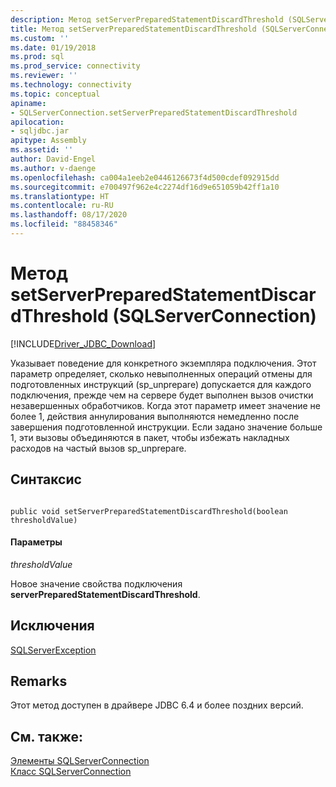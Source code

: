 ```yaml
---
description: Метод setServerPreparedStatementDiscardThreshold (SQLServerConnection)
title: Метод setServerPreparedStatementDiscardThreshold (SQLServerConnection) | Документация Майкрософт
ms.custom: ''
ms.date: 01/19/2018
ms.prod: sql
ms.prod_service: connectivity
ms.reviewer: ''
ms.technology: connectivity
ms.topic: conceptual
apiname:
- SQLServerConnection.setServerPreparedStatementDiscardThreshold
apilocation:
- sqljdbc.jar
apitype: Assembly
ms.assetid: ''
author: David-Engel
ms.author: v-daenge
ms.openlocfilehash: ca004a1eeb2e0446126673f4d500cdef092915dd
ms.sourcegitcommit: e700497f962e4c2274df16d9e651059b42ff1a10
ms.translationtype: HT
ms.contentlocale: ru-RU
ms.lasthandoff: 08/17/2020
ms.locfileid: "88458346"
---
```

# <a name="setserverpreparedstatementdiscardthreshold-method-sqlserverconnection"></a>Метод setServerPreparedStatementDiscardThreshold (SQLServerConnection)
[!INCLUDE[Driver_JDBC_Download](../../../includes/driver_jdbc_download.md)]

 Указывает поведение для конкретного экземпляра подключения. Этот параметр определяет, сколько невыполненных операций отмены для подготовленных инструкций (sp_unprepare) допускается для каждого подключения, прежде чем на сервере будет выполнен вызов очистки незавершенных обработчиков. Когда этот параметр имеет значение не более 1, действия аннулирования выполняются немедленно после завершения подготовленной инструкции. Если задано значение больше 1, эти вызовы объединяются в пакет, чтобы избежать накладных расходов на частый вызов sp_unprepare.


## <a name="syntax"></a>Синтаксис  
  
```  
  
public void setServerPreparedStatementDiscardThreshold(boolean thresholdValue)  
```  

#### <a name="parameters"></a>Параметры  
 *thresholdValue*  
 
 Новое значение свойства подключения **serverPreparedStatementDiscardThreshold**.  
 
## <a name="exceptions"></a>Исключения  
 [SQLServerException](../../../connect/jdbc/reference/sqlserverexception-class.md)  
 
## <a name="remarks"></a>Remarks  
 Этот метод доступен в драйвере JDBC 6.4 и более поздних версий.
 
## <a name="see-also"></a>См. также:  
 [Элементы SQLServerConnection](../../../connect/jdbc/reference/sqlserverconnection-members.md)   
 [Класс SQLServerConnection](../../../connect/jdbc/reference/sqlserverconnection-class.md)  
  
  
